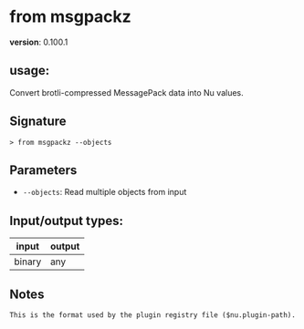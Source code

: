 # from msgpackz

**version**: 0.100.1

## **usage**:

Convert brotli-compressed MessagePack data into Nu values.

## Signature

`> from msgpackz --objects`

## Parameters

- `--objects`: Read multiple objects from input

## Input/output types:

| input  | output |
| ------ | ------ |
| binary | any    |

## Notes

```text
This is the format used by the plugin registry file ($nu.plugin-path).
```
